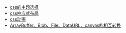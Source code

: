 <!-- * [前端三剑客](./README.md) -->
* [css的主题选择](./html&css&js/cssTheme.md)
* [css响应式布局](./html&css&js/mediaCss.md)
* [css动画](./html&css&js/cssAnimation.md)
* [ArrayBuffer、Blob、File、DataURL、canvas的相互转换](./html&css&js/blob.md)
  
